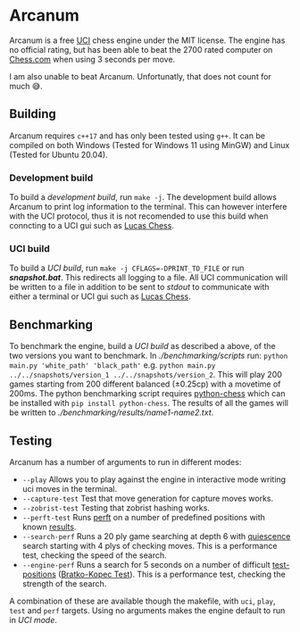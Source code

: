 # Arcanum
Arcanum is a free [UCI][uci-protocol] chess engine under the MIT license.
The engine has no official rating, but has been able to beat the 2700 rated computer on [Chess.com][chess.com] when using 3 seconds per move.

I am also unable to beat Arcanum. Unfortunatly, that does not count for much 😅.

## Building
Arcanum requires `c++17` and has only been tested using `g++`. It can be compiled on both Windows (Tested for Windows 11 using MinGW) and Linux (Tested for Ubuntu 20.04).
### Development build
To build a *development build*, run `make -j`. The development build allows Arcanum to print log information to the terminal. This can however interfere with the UCI protocol, thus it is not recomended to use this build when conncting to a UCI gui such as [Lucas Chess][lucas-chess]. 
### UCI build
To build a *UCI build*, run `make -j CFLAGS=-DPRINT_TO_FILE` or run ***snapshot.bat***. This redirects all logging to a file. All UCI communication will be written to a file in addition to be sent to *stdout* to communicate with either a terminal or UCI gui such as [Lucas Chess][lucas-chess].

## Benchmarking
To benchmark the engine, build a *UCI build* as described a above, of the two versions you want to benchmark. In *./benchmarking/scripts* run: `python main.py 'white_path' 'black_path'` e.g.
`python main.py ../../snapshots/version_1 ../../snapshots/version_2`. This will play 200 games starting from 200 different balanced (±0.25cp) with a movetime of 200ms.
The python benchmarking script requires [python-chess][python-chess] which can be installed with `pip install python-chess`. The results of all the games will be written to *./benchmarking/results/name1-name2.txt*.

## Testing
Arcanum has a number of arguments to run in different modes:
* `--play` Allows you to play against the engine in interactive mode writing uci moves in the terminal.
* `--capture-test` Test that move generation for capture moves works.
* `--zobrist-test` Testing that zobrist hashing works.
* `--perft-test` Runs [perft][perft] on a number of predefined positions with known [results][perft-results].
* `--search-perf` Runs a 20 ply game searching at depth 6 with [quiescence][qsearch] search starting with 4 plys of checking moves. This is a performance test, checking the speed of the search.
* `--engine-perf` Runs a search for 5 seconds on a number of difficult [test-positions][test-positions] ([Bratko-Kopec Test][bkt]). This is a performance test, checking the strength of the search.

A combination of these are available though the makefile, with `uci`, `play`, `test` and `perf` targets.
Using no arguments makes the engine default to run in *UCI mode*.

[uci-protocol]: https://backscattering.de/chess/uci/
[lucas-chess]: https://lucaschess.pythonanywhere.com/
[python-chess]: https://python-chess.readthedocs.io/en/latest/
[perft]: https://www.chessprogramming.org/Perft
[perft-results]: https://www.chessprogramming.org/Perft_Results
[qsearch]: https://www.chessprogramming.org/Quiescence_Search
[test-positions]: https://www.chessprogramming.org/Test-Positions
[bkt]: https://www.chessprogramming.org/Bratko-Kopec_Test
[chess.com]: https://www.chess.com

